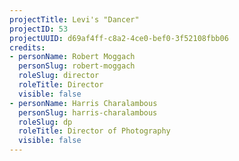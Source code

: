 ```yaml
---
projectTitle: Levi's "Dancer"
projectID: 53
projectUUID: d69af4ff-c8a2-4ce0-bef0-3f52108fbb06
credits:
- personName: Robert Moggach
  personSlug: robert-moggach
  roleSlug: director
  roleTitle: Director
  visible: false
- personName: Harris Charalambous
  personSlug: harris-charalambous
  roleSlug: dp
  roleTitle: Director of Photography
  visible: false
---
```

